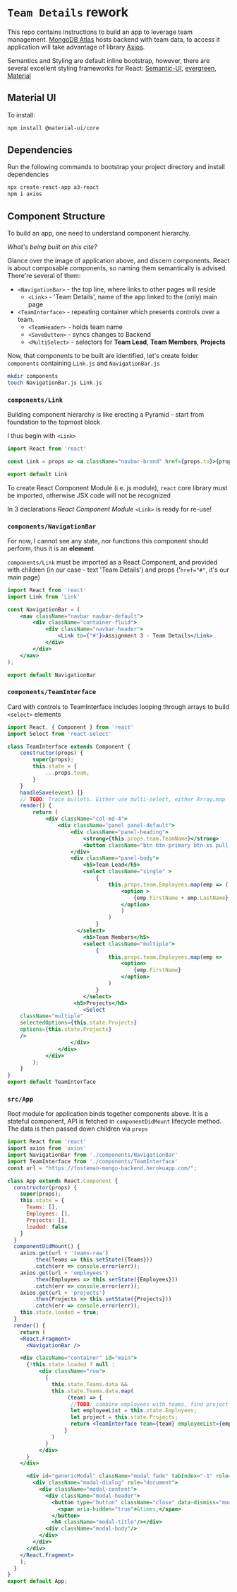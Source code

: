 # `Team Details` rework
This repo contains instructions to build an app to leverage team management. [MongoDB Atlas](https://www.mongodb.com/cloud/atlas) hosts backend with team data, to access it application will take advantage of library [Axios](https://www.npmjs.com/package/axios).



Semantics and Styling are default inline bootstrap, however, there are several excellent styling frameworks for React: [Semantic-UI](), [evergreen](), [Material]()
## Material UI
To install:
```bash
npm install @material-ui/core
```

## Dependencies
Run the following commands to bootstrap your project directory and install dependencies
```bash
npx create-react-app a3-react
npm i axios
```
## Component Structure
To build an app, one need to understand component hierarchy. 

<em>What's being built on this cite? </em>

Glance over the image of application above, and discern components. React is about composable components, so naming them semantically is advised. There're several of them:
- `<NavigationBar>` - the top line, where links to other pages will reside
  - `<Link>` - 'Team Details', name of the app linked to the (only) main page
- `<TeamInterface>` - repeating container which presents controls over a team.
  - `<TeamHeader>` - holds team name
  - `<SaveButton>` - syncs changes to Backend
  - `<MultiSelect>` - selectors for <strong>Team Lead</strong>, <strong>Team Members</strong>, <strong>Projects</strong>
  
Now, that components to be built are identified, let's create folder `components` containing `Link.js` and `NavigationBar.js`
```bash
mkdir components
touch NavigationBar.js Link.js
```
### `components/Link`
Building component hierarchy is like erecting a Pyramid - start from foundation to the topmost block.

I thus begin with `<Link>`
```jsx harmony
import React from 'react'

const Link = props => <a className="navbar-brand" href={props.to}>{props.children}</a>;

export default Link
```
To create React Component Module (i.e. js module), `react` core library must be imported, otherwise JSX code will not be recognized

In 3 declarations <em>React Component Module</em> `<Link>` is ready for re-use!

### `components/NavigationBar`

For now, I cannot see any state, nor functions this component should perform, thus it is an <strong>element</strong>.

`components/Link` must be imported as a React Component, and provided with children (in our case - text 'Team Details') and props ('`href="#"`, it's our main page)

```jsx harmony
import React from 'react'
import Link from 'Link'

const NavigationBar = (
    <nav className="navbar navbar-default">
        <div className="container-fluid">
            <div className="navbar-header">
                <Link to={"#"}>Assignment 3 - Team Details</Link>
            </div>
        </div>
    </nav>
);

export default NavigationBar
```
### `components/TeamInterface`
Card with controls to TeamInterface includes looping through arrays to build `<select>` elements
```jsx harmony
import React, { Component } from 'react'
import Select from 'react-select'

class TeamInterface extends Component {
    constructor(props) {
        super(props);
        this.state = {
            ...props.team,
        }
    }
    handleSave(event) {}
    // TODO: Trace bullets. Either use multi-select, either Array.map
    render() {
        return (
            <div className="col-md-4">
                <div className="panel panel-default">
                    <div className="panel-heading">
                        <strong>{this.props.team.TeamName}</strong>
                        <button className="btn btn-primary btn-xs pull-right" onClick={this.handleSave}>Save</button>
                    </div>
                    <div className="panel-body">
                        <h5>Team Lead</h5>
                        <select className="single" >
                            {
                                this.props.team.Employees.map(emp => (
                                    <option >
                                        {emp.FirstName + emp.LastName}
                                    </option>
                                    )
                                )
                            }
                      </select>
                        <h5>Team Members</h5>
                        <select className="multiple">
                            {
                                this.props.team.Employees.map(emp =>
                                    <option>
                                        {emp.FirstName}
                                    </option>
                                )
                            }
                        </select>
                     <h5>Projects</h5>
                        <Select
    className="multiple"
    selectedOptions={this.state.Projects}
    options={this.state.Projects}
    />
                    </div>
                </div>
            </div>
        );
    }
}
export default TeamInterface
```

### `src/App`
Root module for application binds together components above.
It is a stateful component, API is fetched in `componentDidMount` lifecycle method. The data is then passed down children via `props`
```jsx harmony
import React from 'react'
import axios from 'axios'
import NavigationBar from './components/NavigationBar'
import TeamInterface from './components/TeamInterface'
const url = "https://fosteman-mongo-backend.herokuapp.com/";

class App extends React.Component {
  constructor(props) {
    super(props);
    this.state = {
      Teams: [],
      Employees: [],
      Projects: [],
      loaded: false
    }
  }
  componentDidMount() {
    axios.get(url + 'teams-raw')
        .then(Teams => this.setState({Teams}))
        .catch(err => console.error(err));
    axios.get(url + 'employees')
        .then(Employees => this.setState({Employees}))
        .catch(err => console.error(err));
    axios.get(url + 'projects')
        .then(Projects => this.setState({Projects}))
        .catch(err => console.error(err));
    this.state.loaded = true;
  }
  render() {
    return (
    <React.Fragment>
      <NavigationBar />

    <div className="container" id="main">
      {!this.state.loaded ? null :
          <div className="row">
            {
              this.state.Teams.data &&
              this.state.Teams.data.map(
                   (team) => {
                    //TODO: combine employees with teams, find project
                    let employeeList = this.state.Employees;
                    let project = this.state.Projects;
                    return <TeamInterface team={team} employeeList={employeeList} project={project}/>
                  }
              )
            }
          </div>
      }
    </div>

      <div id="genericModal" className="modal fade" tabIndex="-1" role="dialog">
        <div className="modal-dialog" role="document">
          <div className="modal-content">
            <div className="modal-header">
              <button type="button" className="close" data-dismiss="modal" aria-label="Close">
                <span aria-hidden="true">&times;</span>
              </button>
              <h4 className="modal-title"/></div>
            <div className="modal-body"/>
          </div>
        </div>
      </div>
    </React.Fragment>
    );
  }
}
export default App;
```

